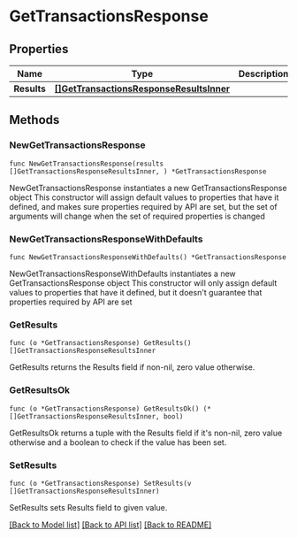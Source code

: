 # GetTransactionsResponse

## Properties

Name | Type | Description | Notes
------------ | ------------- | ------------- | -------------
**Results** | [**[]GetTransactionsResponseResultsInner**](GetTransactionsResponseResultsInner.md) |  | 

## Methods

### NewGetTransactionsResponse

`func NewGetTransactionsResponse(results []GetTransactionsResponseResultsInner, ) *GetTransactionsResponse`

NewGetTransactionsResponse instantiates a new GetTransactionsResponse object
This constructor will assign default values to properties that have it defined,
and makes sure properties required by API are set, but the set of arguments
will change when the set of required properties is changed

### NewGetTransactionsResponseWithDefaults

`func NewGetTransactionsResponseWithDefaults() *GetTransactionsResponse`

NewGetTransactionsResponseWithDefaults instantiates a new GetTransactionsResponse object
This constructor will only assign default values to properties that have it defined,
but it doesn't guarantee that properties required by API are set

### GetResults

`func (o *GetTransactionsResponse) GetResults() []GetTransactionsResponseResultsInner`

GetResults returns the Results field if non-nil, zero value otherwise.

### GetResultsOk

`func (o *GetTransactionsResponse) GetResultsOk() (*[]GetTransactionsResponseResultsInner, bool)`

GetResultsOk returns a tuple with the Results field if it's non-nil, zero value otherwise
and a boolean to check if the value has been set.

### SetResults

`func (o *GetTransactionsResponse) SetResults(v []GetTransactionsResponseResultsInner)`

SetResults sets Results field to given value.



[[Back to Model list]](../README.md#documentation-for-models) [[Back to API list]](../README.md#documentation-for-api-endpoints) [[Back to README]](../README.md)


